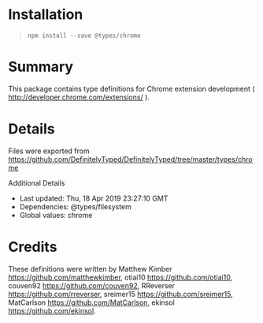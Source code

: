 # Installation
> `npm install --save @types/chrome`

# Summary
This package contains type definitions for Chrome extension development ( http://developer.chrome.com/extensions/ ).

# Details
Files were exported from https://github.com/DefinitelyTyped/DefinitelyTyped/tree/master/types/chrome

Additional Details
 * Last updated: Thu, 18 Apr 2019 23:27:10 GMT
 * Dependencies: @types/filesystem
 * Global values: chrome

# Credits
These definitions were written by Matthew Kimber <https://github.com/matthewkimber>, otiai10 <https://github.com/otiai10>, couven92 <https://github.com/couven92>, RReverser <https://github.com/rreverser>, sreimer15 <https://github.com/sreimer15>, MatCarlson <https://github.com/MatCarlson>, ekinsol <https://github.com/ekinsol>.

